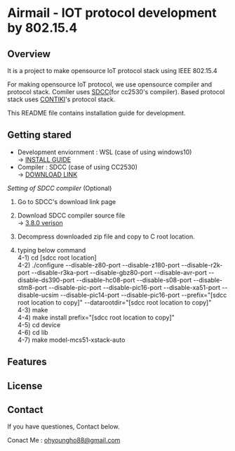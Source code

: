 # Airmail - IOT protocol development by 802.15.4


## Overview

 It is a project to make opensource IoT protocol stack using IEEE 802.15.4

 For making opensource IoT protocol, we use opensource compiler and protocol stack.
 Comiler uses [SDCC](http://sdcc.sourceforge.net/)(for cc2530's compiler).
 Based protocol stack uses [CONTIKI](http://www.contiki-os.org/)'s protocol stack.
 
 This README file contains installation guide for development.


## Getting stared

 - Development enviornment : WSL (case of using windows10)  
    → [INSTALL GUIDE](http://wsl-guide.org/en/latest/installation.html)
 - Compiler : SDCC (case of using CC2530)  
    → [DOWNLOAD LINK](https://sourceforge.net/projects/sdcc/files/)  

  *Setting of SDCC compiler* (Optional)
   1) Go to SDCC's download link page
   
   2) Download SDCC compiler source file  
      → [3.8.0 verison](https://sourceforge.net/projects/sdcc/files/sdcc/3.8.0/sdcc-src-3.8.0-rc1.tar.bz2/download)
   
   3) Decompress downloaded zip file and copy to C root location.
   
   4) typing below command  
     4-1) cd [sdcc root location]  
     4-2) ./configure --disable-z80-port --disable-z180-port --disable-r2k-port --disable-r3ka-port --disable-gbz80-port --disable-avr-port --disable-ds390-port --disable-hc08-port --disable-s08-port --disable-stm8-port --disable-pic-port --disable-pic16-port --disable-xa51-port --disable-ucsim --disable-pic14-port --disable-pic16-port --prefix="[sdcc root location to copy]" --datarootdir="[sdcc root location to copy]"  
     4-3) make  
     4-4) make install prefix="[sdcc root location to copy]"  
     4-5) cd device  
     4-6) cd lib  
     4-7) make model-mcs51-xstack-auto


## Features

 

## License

 

## Contact

 If you have questiones, Contact below.
 
 Conact Me : ohyoungho88@gmail.com